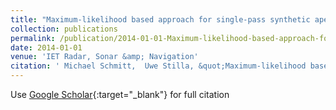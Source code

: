 ```yaml
---
title: "Maximum-likelihood based approach for single-pass synthetic aperture radar tomography over urban areas"
collection: publications
permalink: /publication/2014-01-01-Maximum-likelihood-based-approach-for-single-pass-synthetic-aperture-radar-tomography-over-urban-areas
date: 2014-01-01
venue: 'IET Radar, Sonar &amp; Navigation'
citation: ' Michael Schmitt,  Uwe Stilla, &quot;Maximum-likelihood based approach for single-pass synthetic aperture radar tomography over urban areas.&quot; IET Radar, Sonar &amp;amp; Navigation, 2014.'
---
```

Use [Google Scholar](https://scholar.google.com/scholar?q=Maximum+likelihood+based+approach+for+single+pass+synthetic+aperture+radar+tomography+over+urban+areas){:target="_blank"} for full citation